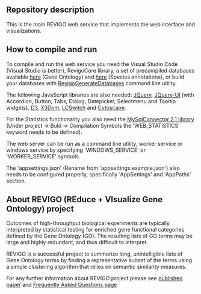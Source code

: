 ## Repository description
<p>This is the main REVIGO web service that implements the web interface and visualizations.</p>

## How to compile and run
<p>To compile and run the web service you need the Visual Studio Code (Visual Studio is better), RevigoCore library, a set of precompiled databases available 
	<a href="http://revigo.irb.hr/Databases/GeneOntology.xml.gz" target="_blank">here</a> (Gene Ontology) and 
	<a href="http://revigo.irb.hr/Databases/SpeciesAnnotations.xml.gz" target="_blank">here</a> (Species annotations), 
	or build your databases with <a href="https://github.com/rajko-horvat/RevigoGenerateDatabases">RevigoGenerateDatabases</a> command line utility.</p>
	<p>The following JavaScript libraries are also needed: 
	<a href="https://jquery.com/download/">JQuery</a>, 
	<a href="https://jqueryui.com/download/">JQuery-UI</a> (with Accordion, Button, Tabs, Dialog, Datepicker, Selectmenu and Tooltip widgets), 
	<a href="https://d3js.org/">D3</a>, <a href="https://www.x3dom.org/nodes/">X3Dom</a>, <a href="https://github.com/LCweb-ita/LC-switch">LCSwitch</a> and 
	<a href="https://github.com/cytoscape/cytoscape.js">Cytoscape</a>.</p>
	<p>For the Statistics functionality you also need the <a href="https://github.com/mysql-net/MySqlConnector/tree/v2.1">MySqlConnector 2.1 library</a> 
	(Under project -> Buld -> Compilation Symbols the 'WEB_STATISTICS' keyword needs to be defined).</p>
	<p>The web server can be run as a command line utility, worker service or windows service by specifying 'WINDOWS_SERVICE' or 'WORKER_SERVICE' symbols.</p>
	<p>The 'appsettings.json' (Rename from 'appsettings.example.json') also needs to be configured properly, specifically 'AppSettings' and 'AppPaths' section.</p>

## About REVIGO (REduce + VIsualize Gene Ontology) project
<p>Outcomes of high-throughput biological experiments are typically interpreted by statistical testing
for enriched gene functional categories defined by the Gene Ontology (GO). The resulting lists of GO terms 
may be large and highly redundant, and thus difficult to interpret.<p>
<p>REVIGO is a successful project to summarize long, unintelligible lists of Gene Ontology terms by finding a representative subset 
of the terms using a simple clustering algorithm that relies on semantic similarity measures.</p>
<p>For any further information about REVIGO project please see 
<a href="https://dx.doi.org/10.1371/journal.pone.0021800" target="_blank">published paper</a> and 
<a href="http://revigo.irb.hr/FAQ.aspx" target="_blank">Frequently Asked Questions page</a></p>